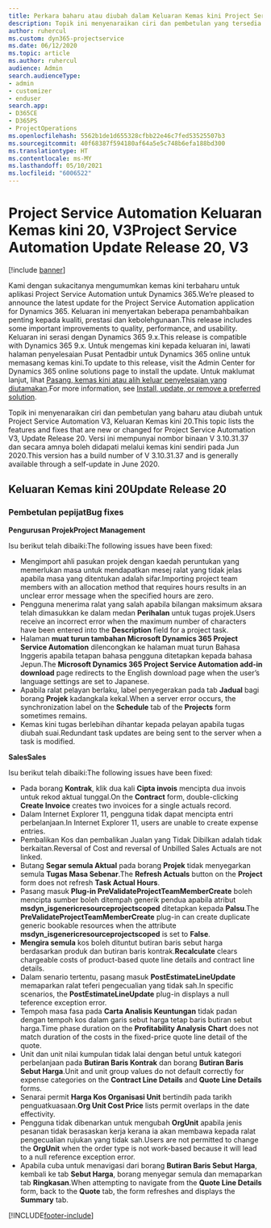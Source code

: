 ```yaml
---
title: Perkara baharu atau diubah dalam Keluaran Kemas kini Project Service Automation 20, V3
description: Topik ini menyenaraikan ciri dan pembetulan yang tersedia dalam Keluaran Kemas kini Project Service Automation 20, V3
author: ruhercul
ms.custom: dyn365-projectservice
ms.date: 06/12/2020
ms.topic: article
ms.author: ruhercul
audience: Admin
search.audienceType:
- admin
- customizer
- enduser
search.app:
- D365CE
- D365PS
- ProjectOperations
ms.openlocfilehash: 5562b1de1d655328cfbb22e46c7fed53525507b3
ms.sourcegitcommit: 40f68387f594180af64a5e5c748b6efa188bd300
ms.translationtype: HT
ms.contentlocale: ms-MY
ms.lasthandoff: 05/10/2021
ms.locfileid: "6006522"
---
```

# <a name="project-service-automation-update-release-20-v3"></a><span data-ttu-id="96b1e-103">Project Service Automation Keluaran Kemas kini 20, V3</span><span class="sxs-lookup"><span data-stu-id="96b1e-103">Project Service Automation Update Release 20, V3</span></span>

[!include [banner](../includes/psa-now-project-operations.md)]

<span data-ttu-id="96b1e-104">Kami dengan sukacitanya mengumumkan kemas kini terbaharu untuk aplikasi Project Service Automation untuk Dynamics 365.</span><span class="sxs-lookup"><span data-stu-id="96b1e-104">We’re pleased to announce the latest update for the Project Service Automation application for Dynamics 365.</span></span> <span data-ttu-id="96b1e-105">Keluaran ini menyertakan beberapa penambahbaikan penting kepada kualiti, prestasi dan kebolehgunaan.</span><span class="sxs-lookup"><span data-stu-id="96b1e-105">This release includes some important improvements to quality, performance, and usability.</span></span> <span data-ttu-id="96b1e-106">Keluaran ini serasi dengan Dynamics 365 9.x.</span><span class="sxs-lookup"><span data-stu-id="96b1e-106">This release is compatible with Dynamics 365 9.x.</span></span> <span data-ttu-id="96b1e-107">Untuk mengemas kini kepada keluaran ini, lawati halaman penyelesaian Pusat Pentadbir untuk Dynamics 365 online untuk memasang kemas kini.</span><span class="sxs-lookup"><span data-stu-id="96b1e-107">To update to this release, visit the Admin Center for Dynamics 365 online solutions page to install the update.</span></span> <span data-ttu-id="96b1e-108">Untuk maklumat lanjut, lihat [Pasang, kemas kini atau alih keluar penyelesaian yang diutamakan](/power-platform/admin/install-remove-preferred-solution).</span><span class="sxs-lookup"><span data-stu-id="96b1e-108">For more information, see [Install, update, or remove a preferred solution](/power-platform/admin/install-remove-preferred-solution).</span></span>

<span data-ttu-id="96b1e-109">Topik ini menyenaraikan ciri dan pembetulan yang baharu atau diubah untuk Project Service Automation V3, Keluaran Kemas kini 20.</span><span class="sxs-lookup"><span data-stu-id="96b1e-109">This topic lists the features and fixes that are new or changed for Project Service Automation V3, Update Release 20.</span></span> <span data-ttu-id="96b1e-110">Versi ini mempunyai nombor binaan V 3.10.31.37 dan secara amnya boleh didapati melalui kemas kini sendiri pada Jun 2020.</span><span class="sxs-lookup"><span data-stu-id="96b1e-110">This version has a build number of V 3.10.31.37 and is generally available through a self-update in June 2020.</span></span>

## <a name="update-release-20"></a><span data-ttu-id="96b1e-111">Keluaran Kemas kini 20</span><span class="sxs-lookup"><span data-stu-id="96b1e-111">Update Release 20</span></span>

### <a name="bug-fixes"></a><span data-ttu-id="96b1e-112">Pembetulan pepijat</span><span class="sxs-lookup"><span data-stu-id="96b1e-112">Bug fixes</span></span>

<span data-ttu-id="96b1e-113">**Pengurusan Projek**</span><span class="sxs-lookup"><span data-stu-id="96b1e-113">**Project Management**</span></span>

<span data-ttu-id="96b1e-114">Isu berikut telah dibaiki:</span><span class="sxs-lookup"><span data-stu-id="96b1e-114">The following issues have been fixed:</span></span>

- <span data-ttu-id="96b1e-115">Mengimport ahli pasukan projek dengan kaedah peruntukan yang memerlukan masa untuk mendapatkan mesej ralat yang tidak jelas apabila masa yang ditentukan adalah sifar.</span><span class="sxs-lookup"><span data-stu-id="96b1e-115">Importing project team members with an allocation method that requires hours results in an unclear error message when the specified hours are zero.</span></span>
- <span data-ttu-id="96b1e-116">Pengguna menerima ralat yang salah apabila bilangan maksimum aksara telah dimasukkan ke dalam medan **Perihalan** untuk tugas projek.</span><span class="sxs-lookup"><span data-stu-id="96b1e-116">Users receive an incorrect error when the maximum number of characters have been entered into the **Description** field for a project task.</span></span>
- <span data-ttu-id="96b1e-117">Halaman **muat turun tambahan Microsoft Dynamics 365 Project Service Automation** dilencongkan ke halaman muat turun Bahasa Inggeris apabila tetapan bahasa pengguna ditetapkan kepada bahasa Jepun.</span><span class="sxs-lookup"><span data-stu-id="96b1e-117">The **Microsoft Dynamics 365 Project Service Automation add-in download** page redirects to the English download page when the user’s language settings are set to Japanese.</span></span>
- <span data-ttu-id="96b1e-118">Apabila ralat pelayan berlaku, label penyegerakan pada tab **Jadual** bagi borang **Projek** kadangkala kekal.</span><span class="sxs-lookup"><span data-stu-id="96b1e-118">When a server error occurs, the synchronization label on the **Schedule** tab of the **Projects** form sometimes remains.</span></span>
- <span data-ttu-id="96b1e-119">Kemas kini tugas berlebihan dihantar kepada pelayan apabila tugas diubah suai.</span><span class="sxs-lookup"><span data-stu-id="96b1e-119">Redundant task updates are being sent to the server when a task is modified.</span></span>

<span data-ttu-id="96b1e-120">**Sales**</span><span class="sxs-lookup"><span data-stu-id="96b1e-120">**Sales**</span></span>

<span data-ttu-id="96b1e-121">Isu berikut telah dibaiki:</span><span class="sxs-lookup"><span data-stu-id="96b1e-121">The following issues have been fixed:</span></span>

- <span data-ttu-id="96b1e-122">Pada borang **Kontrak**, klik dua kali  **Cipta invois** mencipta dua invois untuk rekod aktual tunggal.</span><span class="sxs-lookup"><span data-stu-id="96b1e-122">On the **Contract** form, double-clicking **Create Invoice** creates two invoices for a single actuals record.</span></span>
- <span data-ttu-id="96b1e-123">Dalam Internet Explorer 11, pengguna tidak dapat mencipta entri perbelanjaan.</span><span class="sxs-lookup"><span data-stu-id="96b1e-123">In Internet Explorer 11, users are unable to create expense entries.</span></span>
- <span data-ttu-id="96b1e-124">Pembalikan Kos dan pembalikan Jualan yang Tidak Dibilkan adalah tidak berkaitan.</span><span class="sxs-lookup"><span data-stu-id="96b1e-124">Reversal of Cost and reversal of Unbilled Sales Actuals are not linked.</span></span>
- <span data-ttu-id="96b1e-125">Butang **Segar semula Aktual** pada borang **Projek** tidak menyegarkan semula **Tugas Masa Sebenar**.</span><span class="sxs-lookup"><span data-stu-id="96b1e-125">The **Refresh Actuals** button on the **Project** form does not refresh **Task Actual Hours**.</span></span>
- <span data-ttu-id="96b1e-126">Pasang masuk **Plug-in PreValidateProjectTeamMemberCreate** boleh mencipta sumber boleh ditempah generik pendua apabila atribut **msdyn_isgenericresourceprojectscoped** ditetapkan kepada **Palsu**.</span><span class="sxs-lookup"><span data-stu-id="96b1e-126">The **PreValidateProjectTeamMemberCreate** plug-in can create duplicate generic bookable resources when the attribute **msdyn_isgenericresourceprojectscoped** is set to **False**.</span></span>
- <span data-ttu-id="96b1e-127">**Mengira semula** kos boleh dituntut butiran baris sebut harga berdasarkan produk dan butiran baris kontrak.</span><span class="sxs-lookup"><span data-stu-id="96b1e-127">**Recalculate** clears chargeable costs of product-based quote line details and contract line details.</span></span>
- <span data-ttu-id="96b1e-128">Dalam senario tertentu, pasang masuk **PostEstimateLineUpdate** memaparkan ralat teferi pengecualian yang tidak sah.</span><span class="sxs-lookup"><span data-stu-id="96b1e-128">In specific scenarios, the **PostEstimateLineUpdate** plug-in displays a null teference exception error.</span></span>
- <span data-ttu-id="96b1e-129">Tempoh masa fasa pada **Carta Analisis Keuntungan** tidak padan dengan tempoh kos dalam garis sebut harga tetap baris butiran sebut harga.</span><span class="sxs-lookup"><span data-stu-id="96b1e-129">Time phase duration on the **Profitability Analysis Chart** does not match duration of the costs in the fixed-price quote line detail of the quote.</span></span>
- <span data-ttu-id="96b1e-130">Unit dan unit nilai kumpulan tidak lalai dengan betul untuk kategori perbelanjaan pada **Butiran Baris Kontrak** dan borang **Butiran Baris Sebut Harga**.</span><span class="sxs-lookup"><span data-stu-id="96b1e-130">Unit and unit group values do not default correctly for expense categories on the **Contract Line Details** and **Quote Line Details** forms.</span></span>
- <span data-ttu-id="96b1e-131">Senarai permit **Harga Kos Organisasi Unit** bertindih pada tarikh penguatkuasaan.</span><span class="sxs-lookup"><span data-stu-id="96b1e-131">**Org Unit Cost Price** lists permit overlaps in the date effectivity.</span></span>
- <span data-ttu-id="96b1e-132">Pengguna tidak dibenarkan untuk mengubah **OrgUnit** apabila jenis pesanan tidak berasaskan kerja kerana ia akan membawa kepada ralat pengecualian rujukan yang tidak sah.</span><span class="sxs-lookup"><span data-stu-id="96b1e-132">Users are not permitted to change the **OrgUnit** when the order type is not work-based because it will lead to a null reference exception error.</span></span>
- <span data-ttu-id="96b1e-133">Apabila cuba untuk menavigasi dari borang **Butiran Baris Sebut Harga**, kembali ke tab **Sebut Harga**, borang menyegar semula dan memaparkan tab **Ringkasan**.</span><span class="sxs-lookup"><span data-stu-id="96b1e-133">When attempting to navigate from the **Quote Line Details** form, back to the **Quote** tab, the form refreshes and displays the **Summary** tab.</span></span>


[!INCLUDE[footer-include](../includes/footer-banner.md)]